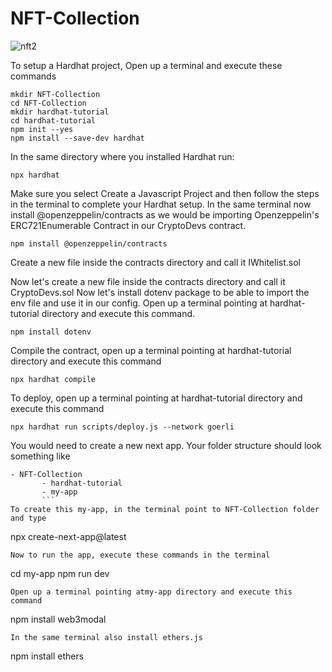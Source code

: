 # NFT-Collection

![nft2](https://user-images.githubusercontent.com/121422342/210506653-1d9fb752-6f5c-4653-994e-7d3dcbd7b71e.PNG)

To setup a Hardhat project, Open up a terminal and execute these commands
```
mkdir NFT-Collection
cd NFT-Collection
mkdir hardhat-tutorial
cd hardhat-tutorial
npm init --yes
npm install --save-dev hardhat
```
In the same directory where you installed Hardhat run:
```
npx hardhat
```
Make sure you select Create a Javascript Project and then follow the steps in the terminal to complete your Hardhat setup.
In the same terminal now install @openzeppelin/contracts as we would be importing Openzeppelin's ERC721Enumerable Contract in our CryptoDevs contract.
```
npm install @openzeppelin/contracts
```
Create a new file inside the contracts directory and call it IWhitelist.sol

Now let's create a new file inside the contracts directory and call it CryptoDevs.sol
Now let's install dotenv package to be able to import the env file and use it in our config. Open up a terminal pointing at hardhat-tutorial directory and execute this command.
```
npm install dotenv
```
Compile the contract, open up a terminal pointing at hardhat-tutorial directory and execute this command
```
npx hardhat compile
```
To deploy, open up a terminal pointing at hardhat-tutorial directory and execute this command
```
npx hardhat run scripts/deploy.js --network goerli
```
You would need to create a new next app. Your folder structure should look something like
```
- NFT-Collection
       - hardhat-tutorial
       - my-app
       ```
To create this my-app, in the terminal point to NFT-Collection folder and type
```
npx create-next-app@latest
```
Now to run the app, execute these commands in the terminal
```
cd my-app
npm run dev
```
Open up a terminal pointing atmy-app directory and execute this command
```
npm install web3modal
```
In the same terminal also install ethers.js
```
npm install ethers
```
